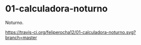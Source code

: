 01-calculadora-noturno
======================

Noturno.

https://travis-ci.org/feliperocha12/01-calculadora-noturno.svg?branch=master
